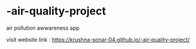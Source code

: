 # -air-quality-project

air pollution awwareness app

visit website link : https://krushna-sonar-04.github.io/-air-quality-project/
